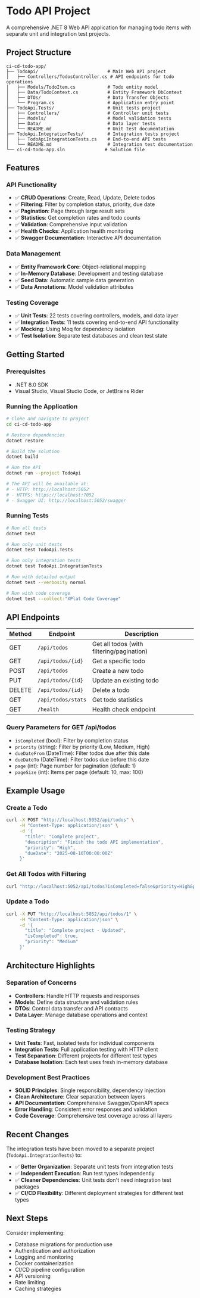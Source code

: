 # Todo API Project

A comprehensive .NET 8 Web API application for managing todo items with separate unit and integration test projects.

## Project Structure

```
ci-cd-todo-app/
├── TodoApi/                          # Main Web API project
│   ├── Controllers/TodosController.cs # API endpoints for todo operations
│   ├── Models/TodoItem.cs            # Todo entity model
│   ├── Data/TodoContext.cs           # Entity Framework DbContext
│   ├── DTOs/                         # Data Transfer Objects
│   └── Program.cs                    # Application entry point
├── TodoApi.Tests/                    # Unit tests project
│   ├── Controllers/                  # Controller unit tests
│   ├── Models/                       # Model validation tests
│   ├── Data/                         # Data layer tests
│   └── README.md                     # Unit test documentation
├── TodoApi.IntegrationTests/         # Integration tests project
│   ├── TodoApiIntegrationTests.cs    # End-to-end API tests
│   └── README.md                     # Integration test documentation
└── ci-cd-todo-app.sln               # Solution file
```

## Features

### API Functionality

- ✅ **CRUD Operations**: Create, Read, Update, Delete todos
- ✅ **Filtering**: Filter by completion status, priority, due date
- ✅ **Pagination**: Page through large result sets
- ✅ **Statistics**: Get completion rates and todo counts
- ✅ **Validation**: Comprehensive input validation
- ✅ **Health Checks**: Application health monitoring
- ✅ **Swagger Documentation**: Interactive API documentation

### Data Management

- ✅ **Entity Framework Core**: Object-relational mapping
- ✅ **In-Memory Database**: Development and testing database
- ✅ **Seed Data**: Automatic sample data generation
- ✅ **Data Annotations**: Model validation attributes

### Testing Coverage

- ✅ **Unit Tests**: 22 tests covering controllers, models, and data layer
- ✅ **Integration Tests**: 11 tests covering end-to-end API functionality
- ✅ **Mocking**: Using Moq for dependency isolation
- ✅ **Test Isolation**: Separate test databases and clean test state

## Getting Started

### Prerequisites

- .NET 8.0 SDK
- Visual Studio, Visual Studio Code, or JetBrains Rider

### Running the Application

```bash
# Clone and navigate to project
cd ci-cd-todo-app

# Restore dependencies
dotnet restore

# Build the solution
dotnet build

# Run the API
dotnet run --project TodoApi

# The API will be available at:
# - HTTP: http://localhost:5052
# - HTTPS: https://localhost:7052
# - Swagger UI: http://localhost:5052/swagger
```

### Running Tests

```bash
# Run all tests
dotnet test

# Run only unit tests
dotnet test TodoApi.Tests

# Run only integration tests
dotnet test TodoApi.IntegrationTests

# Run with detailed output
dotnet test --verbosity normal

# Run with code coverage
dotnet test --collect:"XPlat Code Coverage"
```

## API Endpoints

| Method | Endpoint           | Description                               |
| ------ | ------------------ | ----------------------------------------- |
| GET    | `/api/todos`       | Get all todos (with filtering/pagination) |
| GET    | `/api/todos/{id}`  | Get a specific todo                       |
| POST   | `/api/todos`       | Create a new todo                         |
| PUT    | `/api/todos/{id}`  | Update an existing todo                   |
| DELETE | `/api/todos/{id}`  | Delete a todo                             |
| GET    | `/api/todos/stats` | Get todo statistics                       |
| GET    | `/health`          | Health check endpoint                     |

### Query Parameters for GET /api/todos

- `isCompleted` (bool): Filter by completion status
- `priority` (string): Filter by priority (Low, Medium, High)
- `dueDateFrom` (DateTime): Filter todos due after this date
- `dueDateTo` (DateTime): Filter todos due before this date
- `page` (int): Page number for pagination (default: 1)
- `pageSize` (int): Items per page (default: 10, max: 100)

## Example Usage

### Create a Todo

```bash
curl -X POST "http://localhost:5052/api/todos" \
     -H "Content-Type: application/json" \
     -d '{
       "title": "Complete project",
       "description": "Finish the todo API implementation",
       "priority": "High",
       "dueDate": "2025-08-10T00:00:00Z"
     }'
```

### Get All Todos with Filtering

```bash
curl "http://localhost:5052/api/todos?isCompleted=false&priority=High&page=1&pageSize=5"
```

### Update a Todo

```bash
curl -X PUT "http://localhost:5052/api/todos/1" \
     -H "Content-Type: application/json" \
     -d '{
       "title": "Complete project - Updated",
       "isCompleted": true,
       "priority": "Medium"
     }'
```

## Architecture Highlights

### Separation of Concerns

- **Controllers**: Handle HTTP requests and responses
- **Models**: Define data structure and validation rules
- **DTOs**: Control data transfer and API contracts
- **Data Layer**: Manage database operations and context

### Testing Strategy

- **Unit Tests**: Fast, isolated tests for individual components
- **Integration Tests**: Full application testing with HTTP client
- **Test Separation**: Different projects for different test types
- **Database Isolation**: Each test uses fresh in-memory database

### Development Best Practices

- **SOLID Principles**: Single responsibility, dependency injection
- **Clean Architecture**: Clear separation between layers
- **API Documentation**: Comprehensive Swagger/OpenAPI specs
- **Error Handling**: Consistent error responses and validation
- **Code Coverage**: Comprehensive test coverage across all layers

## Recent Changes

The integration tests have been moved to a separate project (`TodoApi.IntegrationTests`) to:

- ✅ **Better Organization**: Separate unit tests from integration tests
- ✅ **Independent Execution**: Run test types independently
- ✅ **Cleaner Dependencies**: Unit tests don't need integration test packages
- ✅ **CI/CD Flexibility**: Different deployment strategies for different test types

## Next Steps

Consider implementing:

- Database migrations for production use
- Authentication and authorization
- Logging and monitoring
- Docker containerization
- CI/CD pipeline configuration
- API versioning
- Rate limiting
- Caching strategies

